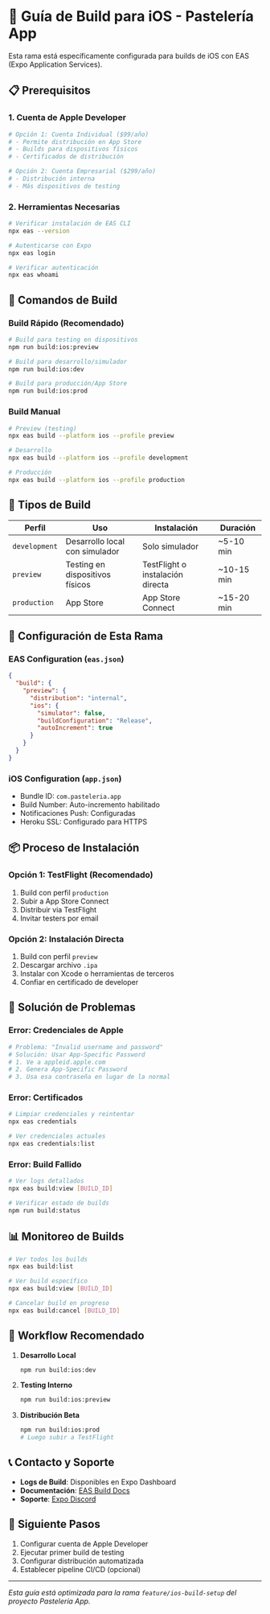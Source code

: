 # 🍎 Guía de Build para iOS - Pastelería App

Esta rama está específicamente configurada para builds de iOS con EAS (Expo Application Services).

## 📋 Prerequisitos

### 1. Cuenta de Apple Developer
```bash
# Opción 1: Cuenta Individual ($99/año)
# - Permite distribución en App Store
# - Builds para dispositivos físicos
# - Certificados de distribución

# Opción 2: Cuenta Empresarial ($299/año)
# - Distribución interna
# - Más dispositivos de testing
```

### 2. Herramientas Necesarias
```bash
# Verificar instalación de EAS CLI
npx eas --version

# Autenticarse con Expo
npx eas login

# Verificar autenticación
npx eas whoami
```

## 🚀 Comandos de Build

### Build Rápido (Recomendado)
```bash
# Build para testing en dispositivos
npm run build:ios:preview

# Build para desarrollo/simulador
npm run build:ios:dev

# Build para producción/App Store
npm run build:ios:prod
```

### Build Manual
```bash
# Preview (testing)
npx eas build --platform ios --profile preview

# Desarrollo
npx eas build --platform ios --profile development

# Producción
npx eas build --platform ios --profile production
```

## 📱 Tipos de Build

| Perfil | Uso | Instalación | Duración |
|--------|-----|-------------|----------|
| `development` | Desarrollo local con simulador | Solo simulador | ~5-10 min |
| `preview` | Testing en dispositivos físicos | TestFlight o instalación directa | ~10-15 min |
| `production` | App Store | App Store Connect | ~15-20 min |

## 🔧 Configuración de Esta Rama

### EAS Configuration (`eas.json`)
```json
{
  "build": {
    "preview": {
      "distribution": "internal",
      "ios": {
        "simulator": false,
        "buildConfiguration": "Release",
        "autoIncrement": true
      }
    }
  }
}
```

### iOS Configuration (`app.json`)
- Bundle ID: `com.pasteleria.app`
- Build Number: Auto-incremento habilitado
- Notificaciones Push: Configuradas
- Heroku SSL: Configurado para HTTPS

## 📦 Proceso de Instalación

### Opción 1: TestFlight (Recomendado)
1. Build con perfil `production`
2. Subir a App Store Connect
3. Distribuir via TestFlight
4. Invitar testers por email

### Opción 2: Instalación Directa
1. Build con perfil `preview`
2. Descargar archivo `.ipa`
3. Instalar con Xcode o herramientas de terceros
4. Confiar en certificado de developer

## 🐛 Solución de Problemas

### Error: Credenciales de Apple
```bash
# Problema: "Invalid username and password"
# Solución: Usar App-Specific Password
# 1. Ve a appleid.apple.com
# 2. Genera App-Specific Password
# 3. Usa esa contraseña en lugar de la normal
```

### Error: Certificados
```bash
# Limpiar credenciales y reintentar
npx eas credentials

# Ver credenciales actuales
npx eas credentials:list
```

### Error: Build Fallido
```bash
# Ver logs detallados
npx eas build:view [BUILD_ID]

# Verificar estado de builds
npm run build:status
```

## 📊 Monitoreo de Builds

```bash
# Ver todos los builds
npx eas build:list

# Ver build específico
npx eas build:view [BUILD_ID]

# Cancelar build en progreso
npx eas build:cancel [BUILD_ID]
```

## 🔄 Workflow Recomendado

1. **Desarrollo Local**
   ```bash
   npm run build:ios:dev
   ```

2. **Testing Interno**
   ```bash
   npm run build:ios:preview
   ```

3. **Distribución Beta**
   ```bash
   npm run build:ios:prod
   # Luego subir a TestFlight
   ```

## 📞 Contacto y Soporte

- **Logs de Build**: Disponibles en Expo Dashboard
- **Documentación**: [EAS Build Docs](https://docs.expo.dev/build/introduction/)
- **Soporte**: [Expo Discord](https://chat.expo.dev)

## 🎯 Siguiente Pasos

1. Configurar cuenta de Apple Developer
2. Ejecutar primer build de testing
3. Configurar distribución automatizada
4. Establecer pipeline CI/CD (opcional)

---

*Esta guía está optimizada para la rama `feature/ios-build-setup` del proyecto Pastelería App.* 